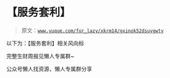 # 【服务套利】

> 原文：[`www.yuque.com/for_lazy/xkrm14/gxinok52dsuygwty`](https://www.yuque.com/for_lazy/xkrm14/gxinok52dsuygwty)

以下为：【服务套利】相关风向标

完整生财周报见懒人专属群~

公众号懒人找资源，懒人专属群分享

